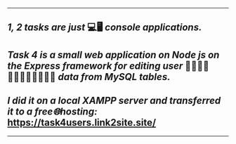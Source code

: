 ***
## _1, 2 tasks are just_ 💻🖥️ _console applications._
## _Task 4 is a small web application on Node js on the Express framework for editing user_ 👨‍👨‍👦‍👦👨‍👩‍👧‍👦👨‍👨‍👧‍👧 _data from MySQL tables._ 
## _I did it on a local XAMPP server and transferred it to a free🌐hosting:_ https://task4users.link2site.site/
***

